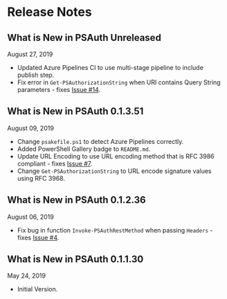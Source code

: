 # Release Notes

## What is New in PSAuth Unreleased

August 27, 2019

- Updated Azure Pipelines CI to use multi-stage pipeline to include publish step.
- Fix error in `Get-PSAuthorizationString` when URI contains Query String
  parameters - fixes [Issue #14](https://github.com/PlagueHO/PSAuth/issues/14).

## What is New in PSAuth 0.1.3.51

August 09, 2019

- Change `psakefile.ps1` to detect Azure Pipelines correctly.
- Added PowerShell Gallery badge to `README.md`.
- Update URL Encoding to use URL encoding method that is RFC 3986 compliant - fixes
  [Issue #7](https://github.com/PlagueHO/PSAuth/issues/7).
- Change `Get-PSAuthorizationString` to URL encode signature values using RFC 3968.

## What is New in PSAuth 0.1.2.36

August 06, 2019

- Fix bug in function `Invoke-PSAuthRestMethod` when passing `Headers` - fixes
  [Issue #4](https://github.com/PlagueHO/PSAuth/issues/4).

## What is New in PSAuth 0.1.1.30

May 24, 2019

- Initial Version.
